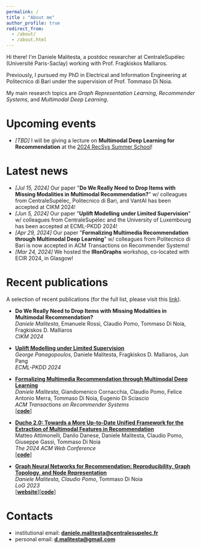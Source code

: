 ```yaml
---
permalink: /
title : "About me"
author_profile: true
redirect_from: 
  - /about/
  - /about.html
---
```


Hi there! I'm Daniele Malitesta, a postdoc researcher at CentraleSupélec (Université Paris-Saclay) working with Prof. Fragkiskos Malliaros.

Previously, I pursued my PhD in Electrical and Information Engineering at Politecnico di Bari under the supervision of Prof. Tommaso Di Noia.

My main research topics are _Graph Representation Learning_, _Recommender Systems_, and _Multimodal Deep Learning_.

# Upcoming events
* _[TBD]_ I will be giving a lecture on **Multimodal Deep Learning for Recommendation** at the [2024 RecSys Summer School](https://acmrecsys.github.io/rsss2024/)!  

# Latest news
* _[Jul 15, 2024]_ Our paper "**Do We Really Need to Drop Items with Missing Modalities in Multimodal Recommendation?**" w/ colleagues from CentraleSupélec, Politecnico di Bari, and VantAI has been accepted at CIKM 2024!  
* _[Jun 5, 2024]_ Our paper "**Uplift Modelling under Limited Supervision**" w/ colleagues from CentraleSupélec and the University of Luxembourg has been accepted at ECML-PKDD 2024!  
* _[Apr 29, 2024]_ Our paper "**Formalizing Multimedia Recommendation through Multimodal Deep Learning**" w/ colleagues from Politecnico di Bari is now accepted in ACM Transactions on Recommender Systems!  
* _[Mar 24, 2024]_ We hosted the **IRonGraphs** workshop, co-located with ECIR 2024, in Glasgow!

# Recent publications
A selection of recent publications (for the full list, please visit this [link](https://danielemalitesta.github.io/publications/)).

* **Do We Really Need to Drop Items with Missing Modalities in Multimodal Recommendation?**  
_Daniele Malitesta_, Emanuele Rossi, Claudio Pomo, Tommaso Di Noia, Fragkiskos D. Malliaros    
*CIKM 2024*

* **[Uplift Modelling under Limited Supervision](https://arxiv.org/pdf/2403.19289)**  
_George Panagopoulos_, Daniele Malitesta, Fragkiskos D. Malliaros, Jun Pang     
*ECML-PKDD 2024*  

* **[Formalizing Multimedia Recommendation through Multimodal Deep Learning](https://dl.acm.org/doi/pdf/10.1145/3662738)**  
_Daniele Malitesta_, Giandomenico Cornacchia, Claudio Pomo, Felice Antonio Merra, Tommaso Di Noia, Eugenio Di Sciascio   
*ACM Transactions on Recommender Systems*  
\[[**code**](https://github.com/sisinflab/Formal-MultiMod-Rec)\]  

* **[Ducho 2.0: Towards a More Up-to-Date Unified Framework for the Extraction of Multimodal Features in Recommendation](https://arxiv.org/pdf/2403.04503.pdf)**  
Matteo Attimonelli, Danilo Danese, Daniele Malitesta, Claudio Pomo, Giuseppe Gassi, Tommaso Di Noia   
*The 2024 ACM Web Conference*  
\[[**code**](https://github.com/sisinflab/Ducho)\]

* **[Graph Neural Networks for Recommendation: Reproducibility, Graph Topology, and Node Representation](https://arxiv.org/pdf/2310.11270.pdf)**  
_Daniele Malitesta_, _Claudio Pomo_, Tommaso Di Noia   
*LoG 2023*  
\[[**website**](https://sisinflab.github.io/tutorial-gnns-recsys-log2023/)\]\[[**code**](https://github.com/sisinflab/tutorial-gnns-recsys-log2023)\]


# Contacts
* institutional email: [**daniele.malitesta@centralesupelec.fr**](mailto:daniele.malitesta@centralesupelec.fr)
* personal email: [**d.malitesta@gmail.com**](mailto:d.malitesta@gmail.com)

